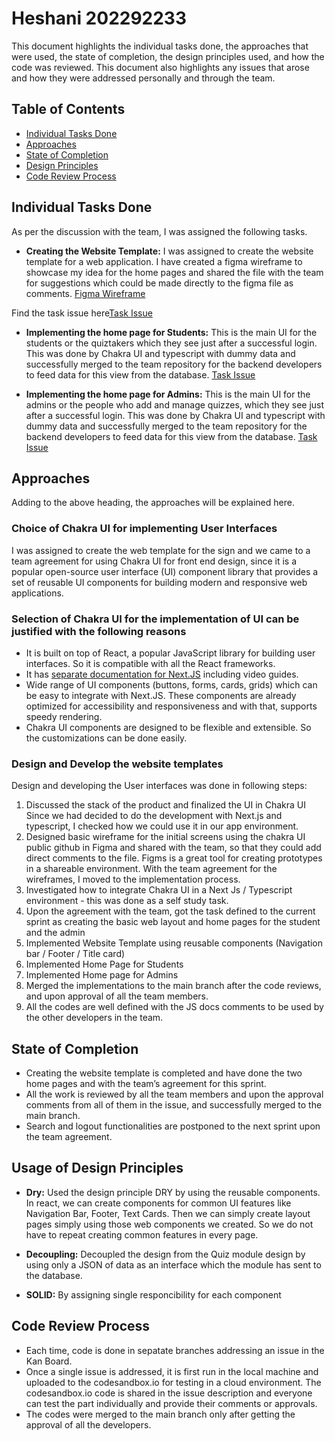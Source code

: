 # Heshani 202292233

This document highlights the individual tasks done, the approaches that were used, the state of completion, the design principles used, and how the code was reviewed. This document also highlights any issues that arose and how they were addressed personally and through the team.

## Table of Contents

- [Individual Tasks Done](#individual-tasks-done)
- [Approaches](#approaches)
- [State of Completion](#state-of-completion)
- [Design Principles](#design-principles)
- [Code Review Process](#code-review-process)

## Individual Tasks Done

As per the discussion with the team, I was assigned the following tasks.

- **Creating the Website Template:**  I was assigned to create the website template for a web application. I have created a figma wireframe to showcase my idea for the home pages and shared the file with the team for suggestions which could be made directly to the figma file as comments.
[Figma Wireframe](https://www.figma.com/file/aR1KQFndPcvA3XuTrpHL72/Quizzeria-App-UI-Wireframe---COMP-6905-HTeam?node-id=0%3A1&t=T9fPepdqKFdu7nj8-0)

Find the task issue here[Task Issue](https://github.com/orgs/MUN-COMP6905/projects/11?pane=issue&itemId=22056720)

- **Implementing the home page for Students:** This is the main UI for the students or the quiztakers which they see just after a successful login. This was done by Chakra UI and typescript with dummy data and successfully merged to the team repository  for the backend developers to feed data for this view from the database.
[Task Issue](https://github.com/orgs/MUN-COMP6905/projects/11?pane=issue&itemId=22319027)

- **Implementing the home page for Admins:** This is the main UI for the admins or the people who add and manage quizzes, which they see just after a successful login. This was done by Chakra UI and typescript with dummy data and successfully merged to the team repository  for the backend developers to feed data for this view from the database.
[Task Issue](https://github.com/orgs/MUN-COMP6905/projects/11?pane=issue&itemId=22319082)

## Approaches

Adding to the above heading, the approaches will be explained here.

### Choice of Chakra UI for implementing User Interfaces

I was assigned to create the web template for the sign and we came to a team agreement for using Chakra UI for front end design,  since it is a popular open-source user interface (UI) component library that provides a set of reusable UI components for building modern and responsive web applications.

### Selection of Chakra UI for the implementation of UI can be justified with the following reasons

- It is built on top of React, a popular JavaScript library for building user interfaces. So it is compatible with all the React frameworks.
- It has [separate documentation for Next.JS](https://chakra-ui.com/getting-started/nextjs-guide) including video guides.
- Wide range of UI components (buttons, forms, cards, grids) which can be easy to integrate with Next.JS. These components are already optimized for accessibility and responsiveness and with that, supports speedy rendering.
- Chakra UI components are designed to be flexible and extensible. So the customizations can be  done easily.

### Design and Develop the website templates

Design and developing the User interfaces was done in following steps:

1. Discussed the stack of the product and finalized the UI in Chakra UI Since we had decided to do the development with Next.js and typescript, I checked how we could use it in our app environment.
2. Designed basic wireframe for the initial screens using the chakra UI public github in Figma and shared with the team, so that they could add direct comments to the file. Figms is a great tool for creating prototypes in a shareable environment. With the team agreement for the wireframes, I moved to the implementation process.
3. Investigated how to integrate Chakra UI in a Next Js / Typescript environment -  this was done as a self study task.
4. Upon the agreement with the team, got the task defined to the current sprint as  creating the basic web layout and home pages for the student and the admin
5. Implemented Website Template using reusable components (Navigation bar / Footer / Title card)
6. Implemented Home Page for Students
7. Implemented Home page for Admins
9. Merged the implementations to the main branch after the code reviews, and upon approval of all the team members.
8. All the codes are well defined with the JS docs comments to be used by the other developers in the team.

## State of Completion

- Creating the website template is completed and have done the two home pages and with the team’s agreement for this sprint.
- All the work is reviewed by all the team members and upon the approval comments from all of them in the issue,  and successfully merged to the main branch.
- Search and logout functionalities are postponed to the next sprint upon the team agreement.

## Usage of Design Principles

- **Dry:**  Used the design principle DRY by using the reusable components. In react, we can create components for common UI features like Navigation Bar, Footer, Text Cards. Then we can simply create layout pages simply using those web components we created. So we do not have to repeat creating common features in every page.

- **Decoupling:** Decoupled the design from the Quiz module design by using only a JSON of data as an interface which the module has sent to the database.

- **SOLID:** By assigning single responcibility for each component

## Code Review Process

- Each time, code is done in sepatate branches addressing an issue in the Kan Board.
- Once a single issue is addressed, it is first run in the local machine and uploaded to the codesandbox.io for testing in a cloud environment. The codesandbox.io code is shared in the issue description and everyone can test the part individually and provide their comments or approvals.
- The codes were merged to the main branch only after getting the approval of all the developers.
